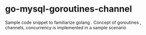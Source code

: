# go-mysql-goroutines-channel
Sample code snippet to familiarize golang . Concept of goroutines , channels, concurrency is implemented in a sample scenario
